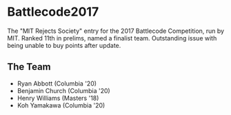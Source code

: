 # Battlecode2017

The "MIT Rejects Society" entry for the 2017 Battlecode Competition, run by MIT. Ranked 11th in prelims, named a finalist team. Outstanding issue with being unable to buy points after update. 


## The Team 
* Ryan Abbott (Columbia '20)
* Benjamin Church (Columbia '20)
* Henry Williams (Masters '18)
* Koh Yamakawa (Columbia '20)
